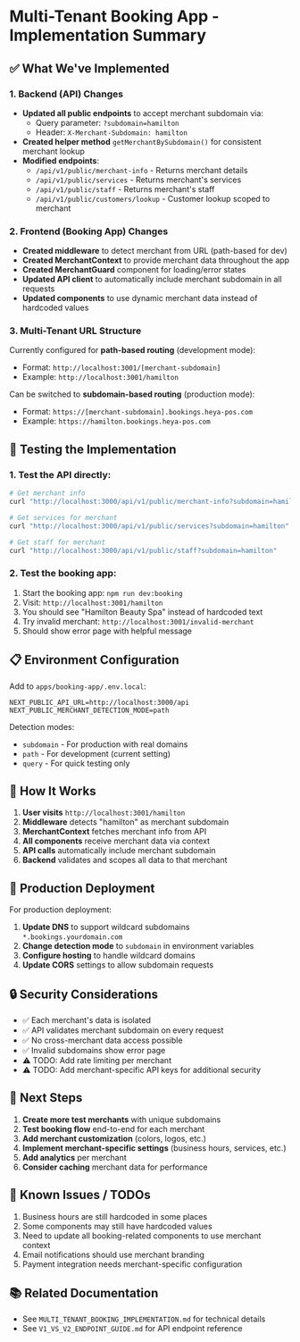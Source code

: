 # Multi-Tenant Booking App - Implementation Summary

## ✅ What We've Implemented

### 1. Backend (API) Changes
- **Updated all public endpoints** to accept merchant subdomain via:
  - Query parameter: `?subdomain=hamilton`
  - Header: `X-Merchant-Subdomain: hamilton`
- **Created helper method** `getMerchantBySubdomain()` for consistent merchant lookup
- **Modified endpoints**:
  - `/api/v1/public/merchant-info` - Returns merchant details
  - `/api/v1/public/services` - Returns merchant's services
  - `/api/v1/public/staff` - Returns merchant's staff
  - `/api/v1/public/customers/lookup` - Customer lookup scoped to merchant

### 2. Frontend (Booking App) Changes
- **Created middleware** to detect merchant from URL (path-based for dev)
- **Created MerchantContext** to provide merchant data throughout the app
- **Created MerchantGuard** component for loading/error states
- **Updated API client** to automatically include merchant subdomain in all requests
- **Updated components** to use dynamic merchant data instead of hardcoded values

### 3. Multi-Tenant URL Structure
Currently configured for **path-based routing** (development mode):
- Format: `http://localhost:3001/[merchant-subdomain]`
- Example: `http://localhost:3001/hamilton`

Can be switched to **subdomain-based routing** (production mode):
- Format: `https://[merchant-subdomain].bookings.heya-pos.com`
- Example: `https://hamilton.bookings.heya-pos.com`

## 🧪 Testing the Implementation

### 1. Test the API directly:
```bash
# Get merchant info
curl "http://localhost:3000/api/v1/public/merchant-info?subdomain=hamilton"

# Get services for merchant
curl "http://localhost:3000/api/v1/public/services?subdomain=hamilton"

# Get staff for merchant
curl "http://localhost:3000/api/v1/public/staff?subdomain=hamilton"
```

### 2. Test the booking app:
1. Start the booking app: `npm run dev:booking`
2. Visit: `http://localhost:3001/hamilton`
3. You should see "Hamilton Beauty Spa" instead of hardcoded text
4. Try invalid merchant: `http://localhost:3001/invalid-merchant`
5. Should show error page with helpful message

## 📋 Environment Configuration

Add to `apps/booking-app/.env.local`:
```env
NEXT_PUBLIC_API_URL=http://localhost:3000/api
NEXT_PUBLIC_MERCHANT_DETECTION_MODE=path
```

Detection modes:
- `subdomain` - For production with real domains
- `path` - For development (current setting)
- `query` - For quick testing only

## 🔧 How It Works

1. **User visits** `http://localhost:3001/hamilton`
2. **Middleware** detects "hamilton" as merchant subdomain
3. **MerchantContext** fetches merchant info from API
4. **All components** receive merchant data via context
5. **API calls** automatically include merchant subdomain
6. **Backend** validates and scopes all data to that merchant

## 🚀 Production Deployment

For production deployment:

1. **Update DNS** to support wildcard subdomains `*.bookings.yourdomain.com`
2. **Change detection mode** to `subdomain` in environment variables
3. **Configure hosting** to handle wildcard domains
4. **Update CORS** settings to allow subdomain requests

## 🔒 Security Considerations

- ✅ Each merchant's data is isolated
- ✅ API validates merchant subdomain on every request
- ✅ No cross-merchant data access possible
- ✅ Invalid subdomains show error page
- ⚠️ TODO: Add rate limiting per merchant
- ⚠️ TODO: Add merchant-specific API keys for additional security

## 📝 Next Steps

1. **Create more test merchants** with unique subdomains
2. **Test booking flow** end-to-end for each merchant
3. **Add merchant customization** (colors, logos, etc.)
4. **Implement merchant-specific settings** (business hours, services, etc.)
5. **Add analytics** per merchant
6. **Consider caching** merchant data for performance

## 🐛 Known Issues / TODOs

1. Business hours are still hardcoded in some places
2. Some components may still have hardcoded values
3. Need to update all booking-related components to use merchant context
4. Email notifications should use merchant branding
5. Payment integration needs merchant-specific configuration

## 📚 Related Documentation

- See `MULTI_TENANT_BOOKING_IMPLEMENTATION.md` for technical details
- See `V1_VS_V2_ENDPOINT_GUIDE.md` for API endpoint reference